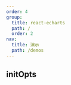 ```yaml
---
order: 4
group:
  title: react-echarts
  path: /
  order: 2
nav:
  title: 演示
  path: /demos
---
```


## initOpts

<code src="./examples/initOpts.tsx" />
